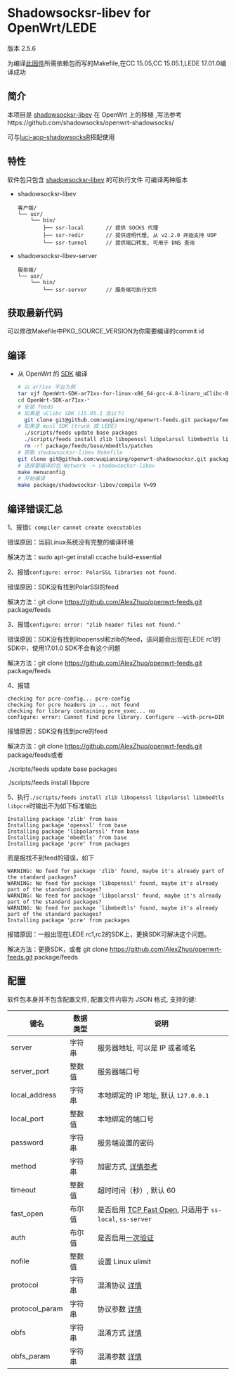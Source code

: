 Shadowsocksr-libev for OpenWrt/LEDE
===
版本 2.5.6

为编译[此固件][O]所需依赖包而写的Makefile,在CC 15.05,CC 15.05.1,LEDE 17.01.0编译成功

简介
---

本项目是 [shadowsocksr-libev][1] 在 OpenWrt 上的移植 ,写法参考https://github.com/shadowsocks/openwrt-shadowsocks/ 
 
可与[luci-app-shadowsocksR][P]搭配使用
 
特性
---

软件包只包含 [shadowsocksr-libev][1] 的可执行文件
可编译两种版本

 - shadowsocksr-libev

   ```
   客户端/
   └── usr/
       └── bin/
           ├── ssr-local       // 提供 SOCKS 代理
           ├── ssr-redir       // 提供透明代理, 从 v2.2.0 开始支持 UDP
           └── ssr-tunnel      // 提供端口转发, 可用于 DNS 查询
   ```

 - shadowsocksr-libev-server

   ```
   服务端/
   └── usr/
       └── bin/
           └── ssr-server      // 服务端可执行文件
   ```

获取最新代码
---
可以修改Makefile中PKG_SOURCE_VERSION为你需要编译的commit id

编译
---

 - 从 OpenWrt 的 [SDK][S] 编译

   ```bash
   # 以 ar71xx 平台为例
   tar xjf OpenWrt-SDK-ar71xx-for-linux-x86_64-gcc-4.8-linaro_uClibc-0.9.33.2.tar.bz2
   cd OpenWrt-SDK-ar71xx-*
   # 安装 feeds
   # 如果是 uClibc SDK (15.05.1 及以下)
     git clone git@github.com:wuqianxing/openwrt-feeds.git package/feeds
   # 如果是 musl SDK (trunk 或 LEDE)
     ./scripts/feeds update base packages
     ./scripts/feeds install zlib libopenssl libpolarssl libmbedtls libpcre
     rm -rf package/feeds/base/mbedtls/patches
   # 获取 shadowsocksr-libev Makefile
   git clone git@github.com:wuqianxing/openwrt-shadowsocksr.git package/shadowsocksr-libev
   # 选择要编译的包 Network -> shadowsocksr-libev
   make menuconfig
   # 开始编译
   make package/shadowsocksr-libev/compile V=99
   ```

编译错误汇总
---
1、报错`C compiler cannot create executables`

错误原因：当前Linux系统没有完整的编译环境

解决方法：sudo apt-get install ccache build-essential 


2、报错`configure: error: PolarSSL libraries not found.`

错误原因：SDK没有找到PolarSSl的feed

解决方法：git clone https://github.com/AlexZhuo/openwrt-feeds.git package/feeds


3、报错`configure: error: "zlib header files not found."`

错误原因：SDK没有找到libopenssl和zlib的feed，该问题会出现在LEDE rc1的SDK中，使用17.01.0 SDK不会有这个问题

解决方法：git clone https://github.com/AlexZhuo/openwrt-feeds.git package/feeds


4、报错
```
checking for pcre-config... pcre-config
checking for pcre headers in ... not found
checking for library containing pcre_exec... no
configure: error: Cannot find pcre library. Configure --with-pcre=DIR
```
报错原因：SDK没有找到pcre的feed

解决方法：git clone https://github.com/AlexZhuo/openwrt-feeds.git package/feeds或者

./scripts/feeds update base packages

./scripts/feeds install libpcre


5、执行`./scripts/feeds install zlib libopenssl libpolarssl libmbedtls libpcre`时输出不为如下标准输出
```
Installing package 'zlib' from base
Installing package 'openssl' from base
Installing package 'libpolarssl' from base
Installing package 'mbedtls' from base
Installing package 'pcre' from packages
```
而是报找不到feed的错误，如下
```
WARNING: No feed for package 'zlib' found, maybe it's already part of the standard packages?
WARNING: No feed for package 'libopenssl' found, maybe it's already part of the standard packages?
WARNING: No feed for package 'libpolarssl' found, maybe it's already part of the standard packages?
WARNING: No feed for package 'libmbedtls' found, maybe it's already part of the standard packages?
Installing package 'pcre' from packages
```

报错原因：一般出现在LEDE rc1,rc2的SDK上，更换SDK可解决这个问题。

解决方法：更换SDK，或者
git clone https://github.com/AlexZhuo/openwrt-feeds.git package/feeds


配置
---

   软件包本身并不包含配置文件, 配置文件内容为 JSON 格式, 支持的键:

   键名           | 数据类型 | 说明
   ---------------|----------|-----------------------------------------------
   server         | 字符串   | 服务器地址, 可以是 IP 或者域名
   server_port    | 整数值   | 服务器端口号
   local_address  | 字符串   | 本地绑定的 IP 地址, 默认 `127.0.0.1`
   local_port     | 整数值   | 本地绑定的端口号
   password       | 字符串   | 服务端设置的密码
   method         | 字符串   | 加密方式, [详情参考][E]
   timeout        | 整数值   | 超时时间（秒）, 默认 60
   fast_open      | 布尔值   | 是否启用 [TCP Fast Open][F], 只适用于 `ss-local`, `ss-server`
   auth           | 布尔值   | 是否启用[一次验证][A]
   nofile         | 整数值   | 设置 Linux ulimit
   protocol       | 字符串   | 混淆协议 [详情][N]
   protocol_param | 字符串   | 协议参数 [详情][N]
   obfs           | 字符串   | 混淆方式 [详情][N]
   obfs_param     | 字符串   | 混淆参数 [详情][N]
   
  [1]: https://github.com/shadowsocksr/shadowsocksr-libev
  [2]: https://bintray.com/aa65535/opkg/shadowsocks-libev/_latestVersion "预编译 IPK 下载"
  [B]: https://api.bintray.com/packages/aa65535/opkg/shadowsocks-libev/images/download.svg
  [3]: https://github.com/shadowsocks/luci-app-shadowsocks
  [A]: https://shadowsocks.org/en/spec/one-time-auth.html
  [E]: https://github.com/shadowsocks/luci-app-shadowsocks/wiki/Encrypt-method
  [F]: https://github.com/shadowsocks/shadowsocks/wiki/TCP-Fast-Open
  [S]: https://wiki.openwrt.org/doc/howto/obtain.firmware.sdk
  [M]: https://www.multipath-tcp.org/
  [N]: https://github.com/breakwa11/shadowsocks-rss/blob/master/ssr.md
  [O]: http://www.right.com.cn/forum/thread-198649-1-1.html
  [P]: https://github.com/AlexZhuo/luci-app-shadowsocksR

